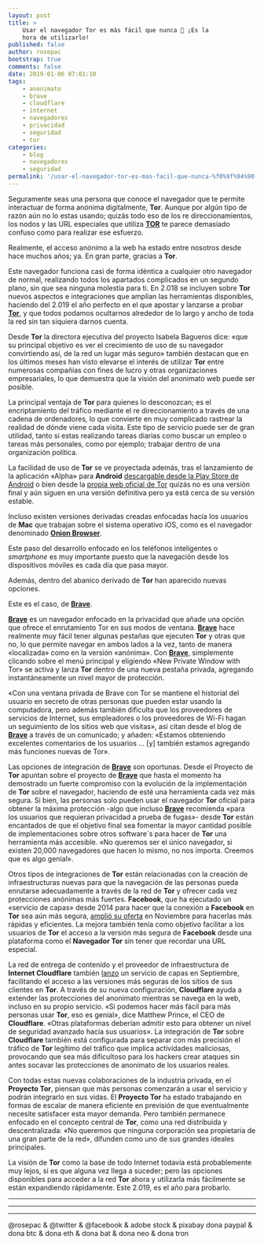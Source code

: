 ```yaml
---
layout: post
title: >
    Usar el navegador Tor es más fácil que nunca 🔐 ¡Es la
    hora de utilizarlo!
published: false
author: rosepac
bootstrap: true
comments: false
date: 2019-01-06 07:01:10
tags:
    - anonimato
    - brave
    - cloudflare
    - internet
    - navegadores
    - privacidad
    - seguridad
    - tor
categories:
    - blog
    - navegadores
    - seguridad
permalink: '/usar-el-navegador-tor-es-mas-facil-que-nunca-%f0%9f%94%90-es-la-hora-de-utilizarlo'
---
```

Seguramente seas una persona que conoce el navegador que te permite interactuar de forma anónima digitalmente, **Tor**. Aunque por algún tipo de razón aún no lo estas usando; quizás todo eso de los re direccionamientos, los nodos y las URL especiales que utiliza **[TOR][1]** te parece demasiado confuso como para realizar ese esfuerzo.

Realmente, el acceso anónimo a la web ha estado entre nosotros desde hace muchos años; ya. En gran parte, gracias a **Tor**.

Este navegador funciona casi de forma idéntica a cualquier otro navegador de normal, realizando todos los apartados complicados en un segundo plano, sin que sea ninguna molestia para ti. En 2.018 se incluyen sobre **Tor** nuevos aspectos e integraciones que amplían las herramientas disponibles, haciendo del 2.019 el año perfecto en el que apostar y lanzarse a probar **[Tor][1]**, y que todos podamos ocultarnos alrededor de lo largo y ancho de toda la red sin tan siquiera darnos cuenta.

Desde **Tor** la directora ejecutiva del proyecto Isabela Bagueros dice: &#171;que su principal objetivo es ver el crecimiento de uso de su navegador convirtiendo así, de la red un lugar más seguro&#187; también destacan que en los últimos meses han visto elevarse el interés de utilizar **Tor** entre numerosas compañías con fines de lucro y otras organizaciones empresariales, lo que demuestra que la visión del anonimato web puede ser posible.

La principal ventaja de **Tor** para quienes lo desconozcan; es el encriptamiento del tráfico mediante el re direccionamiento a través de una cadena de ordenadores, lo que convierte en muy complicado rastrear la realidad de dónde viene cada visita. Este tipo de servicio puede ser de gran utilidad, tanto si estas realizando tareas diarias como buscar un empleo o tareas más personales, como por ejemplo; trabajar dentro de una organización política.

La facilidad de uso de **Tor** se ve proyectada además, tras el lanzamiento de la aplicación &#171;Alpha&#187; para **Android** [descargable desde la Play Store de Android][2] o bien desde la [propia web oficial de Tor][3] quizás no es una versión final y aún siguen en una versión definitiva pero ya está cerca de su versión estable.
  
Incluso existen versiones derivadas creadas enfocadas hacía los usuarios de **Mac** que trabajan sobre el sistema operativo iOS, como es el navegador denominado **[Onion Browser][4]**.

Este paso del desarrollo enfocado en los teléfonos inteligentes o _smartphone_ es muy importante puesto que la navegación desde los dispositivos móviles es cada día que pasa mayor.

Además, dentro del abanico derivado de **Tor** han aparecido nuevas opciones.
  
Este es el caso, de [**Brave**][5].

[**Brave**][6] es un navegador enfocado en la privacidad que añade una opción que ofrece el enrutamiento Tor en sus modos de ventana. [**Brave**][6] hace realmente muy fácil tener algunas pestañas que ejecuten **Tor** y otras que no, lo que permite navegar en ambos lados a la vez, tanto de manera &#171;localizada&#187; como en la versión &#171;anónima&#187;. Con [**Brave**][6], simplemente clicando sobre el menú principal y eligiendo &#171;New Private Window with Tor&#187; se activa y lanza **Tor** dentro de una nueva pestaña privada, agregando instantáneamente un nivel mayor de protección.

&#171;Con una ventana privada de Brave con Tor se mantiene el historial del usuario en secreto de otras personas que pueden estar usando la computadora, pero además también dificulta que los proveedores de servicios de Internet, sus empleadores o los proveedores de Wi-Fi hagan un seguimiento de los sitios web que visitas&#187;, así citan desde el blog de [**Brave**][6] a través de un comunicado; y añaden: &#171;Estamos obteniendo excelentes comentarios de los usuarios &#8230; [y] también estamos agregando más funciones nuevas de Tor&#187;.

Las opciones de integración de [**Brave**][6] son oportunas. Desde el Proyecto de **Tor** apuntan sobre el proyecto de [**Brave**][6] que hasta el momento ha demostrado un fuerte compromiso con la evolución de la implementación de **Tor** sobre el navegador, haciendo de esté una herramienta cada vez más segura. Si bien, las personas solo pueden usar el navegador **Tor** oficial para obtener la máxima protección -algo que incluso [**Brave**][6] recomienda &#171;para los usuarios que requieran privacidad a prueba de fugas&#187;- desde **Tor** están encantados de que el objetivo final sea fomentar la mayor cantidad posible de implementaciones sobre otros software´s para hacer de **Tor** una herramienta más accesible. &#171;No queremos ser el único navegador, si existen 20,000 navegadores que hacen lo mismo, no nos importa. Creemos que es algo genial&#187;.

Otros tipos de integraciones de **Tor** están relacionadas con la creación de infraestructuras nuevas para que la navegación de las personas pueda enrutarse adecuadamente a través de la red de **Tor** y ofrecer cada vez protecciones anónimas más fuertes. **Facebook**, que ha ejecutado un &#171;servicio de capas&#187; desde 2014 para hacer que la conexión a **Facebook** en **Tor** sea aún más segura, [amplió su oferta][7] en Noviembre para hacerlas más rápidas y eficientes. La mejora también tenía como objetivo facilitar a los usuarios de **Tor** el acceso a la versión más segura de **Facebook** desde una plataforma como el **Navegador Tor** sin tener que recordar una URL especial.

La red de entrega de contenido y el proveedor de infraestructura de **Internet Cloudflare** también [lanzo][8] un servicio de capas en Septiembre, facilitando el acceso a las versiones más seguras de los sitios de sus clientes en **Tor**. A través de su nueva configuración, **Cloudflare** ayuda a extender las protecciones del anonimato mientras se navega en la web, incluso en su propio servicio. &#171;Si podemos hacer más fácil para más personas usar **Tor**, eso es genial&#187;, dice Matthew Prince, el CEO de **Cloudflare**. &#171;Otras plataformas deberían admitir esto para obtener un nivel de seguridad avanzado hacía sus usuarios&#187;. La integración de **Tor** sobre **Cloudflare** también está configurada para separar con más precisión el tráfico de **Tor** legítimo del tráfico que implica actividades maliciosas, provocando que sea más dificultoso para los hackers crear ataques sin antes socavar las protecciones de anonimato de los usuarios reales.

Con todas estas nuevas colaboraciones de la industria privada, en el **Proyecto Tor**, piensan que más personas comenzarán a usar el servicio y podrán integrarlo en sus vidas. El **Proyecto Tor** ha estado trabajando en formas de escalar de manera eficiente en previsión de que eventualmente necesite satisfacer esta mayor demanda. Pero también permanece enfocado en el concepto central de **Tor**, como una red distribuida y descentralizada: &#171;No queremos que ninguna corporación sea propietaria de una gran parte de la red&#187;, difunden como uno de sus grandes ideales principales.

La visión de **Tor** como la base de todo Internet todavía está probablemente muy lejos, si es que alguna vez llega a suceder; pero las opciones disponibles para acceder a la red **Tor** ahora y utilizarla más fácilmente se están expandiendo rápidamente. Este 2.019, es el año para probarlo.

* * *


   


* * *


   


* * *


  



  



  @rosepac & @twitter & @facebook & adobe stock & pixabay dona paypal & dona btc & dona eth & dona bat & dona neo & dona tron


 [1]: https://elbo.in/tor
 [2]: https://elbo.in/playtor
 [3]: https://elbo.in/tordownload
 [4]: https://elbo.in/tormac
 [5]: https://elbo.in/brave
 [6]: https://brave.com/mun192
 [7]: https://elbo.in/facebookprivacityconnections
 [8]: https://elbo.in/cloudflareonions